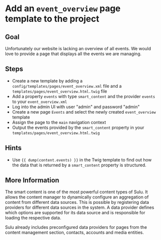 Add an `event_overview` page template to the project
====================================================

Goal
----

Unfortunately our website is lacking an overview of all events. We would love to provide a page that displays all 
the events we are managing.

Steps
-----

* Create a new template by adding a `config/templates/pages/event_overview.xml` file and a
 `templates/pages/event_overview.html.twig` file
* Add a property `events` with type `smart_content` and the provider `events` to your `event_overview.xml`
* Log into the admin UI with user "admin" and password "admin"
* Create a new page `Events` and select the newly created `event_overview` template
* Assign the page to the `main` navigation context
* Output the events provided by the `smart_content` property in your `templates/pages/event_overview.html.twig`

Hints
-----

* Use `{{ dump(content.events) }}` in the Twig template to find out how the data that is returned by a
 `smart_content` property is structured.

More Information
----------------

The smart content is one of the most powerful content types of Sulu. It allows the content manager to dynamically 
configure an aggregation of content from different data sources. This is possible by registering data providers for 
different data sources in the system. A data provider defines which options are supported for its data source and is 
responsible for loading the respective data. 

Sulu already includes preconfigured data providers for pages from the content management section, contacts, accounts 
and media entities.
